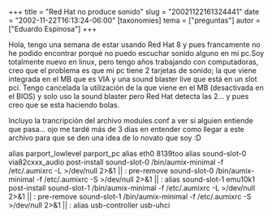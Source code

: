 +++
title = "Red Hat no produce sonido"
slug = "20021122161324441"
date = "2002-11-22T16:13:24-06:00"
[taxonomies]
tema = ["preguntas"]
autor = ["Eduardo Espinosa"]
+++

Hola, tengo una semana de estar usando Red Hat 8 y pues francamente no
he podido encontrar porqué no puedo escuchar sonido alguno en mi pc.Soy
totalmente nuevo en linux, pero tengo años trabajando con computadoras,
creo que el problema es que mi pc tiene 2 tarjetas de sonido; la que
viene integrada en el MB que es VIA y una sound blaster live que está en
un slot pci. Tengo cancelada la utilización de la que viene en el MB
(desactivada en el BIOS) y solo uso la sound blaster pero Red Hat
detecta las 2… y pues creo que se esta haciendo bolas.

<!-- more -->
Incluyo la trancripción del archivo modules.conf a ver si alguien
entiende que pasa… ojo me tardé más de 3 días en entender como llegar a
este archivo para que se den una idea de lo novato que soy :D

alias parport_lowlevel parport_pc alias eth0 8139too alias sound-slot-0
via82cxxx_audio post-install sound-slot-0 /bin/aumix-minimal -f
/etc/.aumixrc -L \>/dev/null 2\>&1 \|\| : pre-remove sound-slot-0
/bin/aumix-minimal -f /etc/.aumixrc -S \>/dev/null 2\>&1 \|\| : alias
sound-slot-1 emu10k1 post-install sound-slot-1 /bin/aumix-minimal -f
/etc/.aumixrc -L \>/dev/null 2\>&1 \|\| : pre-remove sound-slot-1
/bin/aumix-minimal -f /etc/.aumixrc -S \>/dev/null 2\>&1 \|\| : alias
usb-controller usb-uhci

